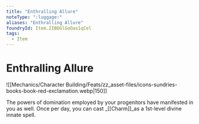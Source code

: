 ```yaml
---
title: "Enthralling Allure"
noteType: ":luggage:"
aliases: "Enthralling Allure"
foundryId: Item.2IBOGlGoOas1qCel
tags:
  - Item
---
```


# Enthralling Allure
![[Mechanics/Character Building/Feats/zz_asset-files/icons-sundries-books-book-red-exclamation.webp|150]]

The powers of domination employed by your progenitors have manifested in you as well. Once per day, you can cast _[[Charm]]_as a 1st-level divine innate spell.
